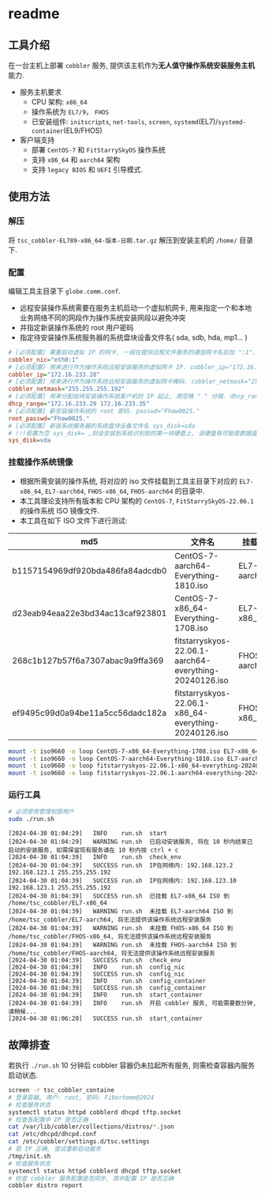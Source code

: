 # readme

## 工具介绍

在一台主机上部署 `cobbler` 服务, 提供该主机作为**无人值守操作系统安装服务主机**能力.

- 服务主机要求
  - CPU 架构: `x86_64`
  - 操作系统为 `EL7/9`， `FHOS`
  - 已安装组件: `initscripts`, `net-tools`, `screen`, `systemd`(EL7)/`systemd-container`(EL9/FHOS)
- 客户端支持
  - 部署 `CentOS-7` 和 `FitStarrySkyOS` 操作系统
  - 支持 `x86_64` 和 `aarch64` 架构
  - 支持 `legacy BIOS` 和 `UEFI` 引导模式.

## 使用方法

### 解压

将 `tsc_cobbler-EL789-x86_64-版本-日期.tar.gz` 解压到安装主机的 `/home/` 目录下.

### 配置

编辑工具主目录下 `globe.comm.conf`.

- 远程安装操作系统需要在服务主机启动一个虚拟机网卡, 用来指定一个和本地业务网络不同的网段作为操作系统安装网段以避免冲突
- 并指定新装操作系统的 root 用户密码
- 指定待安装操作系统服务器的系统盘块设备文件名( sda, sdb, hda, mp1... )

```ini
# [必须配置] 需要启动虚拟 IP 的网卡, 一般在提供远程文件服务的通信网卡名后加 ":1". cobbler_nic="eth0:1"
cobbler_nic="eth0:1"
# [必须配置] 用来进行作为操作系统远程安装服务的虚拟网卡 IP. cobbler_ip="172.16.233.28"
cobbler_ip="172.16.233.28"
# [必须配置] 用来进行作为操作系统远程安装服务的虚拟网卡掩码. cobbler_netmask="255.255.255.192"
cobbler_netmask="255.255.255.192"
# [必须配置] 用来分配给待安装操作系统客户机的 IP 起止, 用空格 " " 分隔. dhcp_range="172.16.233.29 172.16.233.35"
dhcp_range="172.16.233.29 172.16.233.35"
# [必须配置] 新安装操作系统的 root 密码. passwd="Fhaw0025."
root_passwd="Fhaw0025."
# [必须配置] 新装系统服务器的系统盘块设备文件名 sys_disk=sda
# !!!若置为空 sys_disk= ,则会安装到系统识别到的第一块硬盘上, 该硬盘有可能是数据盘导致数据被覆盖!!!
sys_disk=vda
```

### 挂载操作系统镜像

- 根据所需安装的操作系统, 将对应的 iso 文件挂载到工具主目录下对应的 `EL7-x86_64`, `EL7-aarch64`, `FHOS-x86_64`, `FHOS-aarch64` 的目录中.
- 本工具理论支持所有版本和 CPU 架构的 `CentOS-7`, `FitStarrySkyOS-22.06.1` 的操作系统 ISO 镜像文件.
- 本工具在如下 ISO 文件下进行测试:

| md5                              | 文件名                                                 | 挂载点       |
| -------------------------------- | ------------------------------------------------------ | ------------ |
| b1157154969df920bda486fa84adcdb0 | CentOS-7-aarch64-Everything-1810.iso                   | EL7-aarch64  |
| d23eab94eaa22e3bd34ac13caf923801 | CentOS-7-x86_64-Everything-1708.iso                    | EL7-x86_64   |
| 268c1b127b57f6a7307abac9a9ffa369 | fitstarryskyos-22.06.1-aarch64-everything-20240126.iso | FHOS-aarch64 |
| ef9495c99d0a94be11a5cc56dadc182a | fitstarryskyos-22.06.1-x86_64-everything-20240126.iso  | FHOS-x86_64  |

```bash
mount -t iso9660 -o loop CentOS-7-x86_64-Everything-1708.iso EL7-x86_64
mount -t iso9660 -o loop CentOS-7-aarch64-Everything-1810.iso EL7-aarch64
mount -t iso9660 -o loop fitstarryskyos-22.06.1-x86_64-everything-20240126.iso FHOS-x86_64
mount -t iso9660 -o loop fitstarryskyos-22.06.1-aarch64-everything-20240126.iso FHOS-aarch64
```

### 运行工具

```bash
# 必须使用管理权限用户
sudo ./run.sh
```

```text
[2024-04-30 01:04:29]   INFO    run.sh  start
[2024-04-30 01:04:29]   WARNING run.sh  已启动安装服务, 将在 10 秒内结束已启动的安装服务, 如需保留现有服务请在 10 秒内按 ctrl + c
[2024-04-30 01:04:39]   INFO    run.sh  check_env
[2024-04-30 01:04:39]   SUCCESS run.sh  IP在网络内: 192.168.123.2 192.168.123.1 255.255.255.192
[2024-04-30 01:04:39]   SUCCESS run.sh  IP在网络内: 192.168.123.10 192.168.123.1 255.255.255.192
[2024-04-30 01:04:39]   SUCCESS run.sh  已挂载 EL7-x86_64 ISO 到 /home/tsc_cobbler/EL7-x86_64
[2024-04-30 01:04:39]   WARNING run.sh  未挂载 EL7-aarch64 ISO 到 /home/tsc_cobbler/EL7-aarch64, 将无法提供该操作系统远程安装服务
[2024-04-30 01:04:39]   WARNING run.sh  未挂载 FHOS-x86_64 ISO 到 /home/tsc_cobbler/FHOS-x86_64, 将无法提供该操作系统远程安装服务
[2024-04-30 01:04:39]   WARNING run.sh  未挂载 FHOS-aarch64 ISO 到 /home/tsc_cobbler/FHOS-aarch64, 将无法提供该操作系统远程安装服务
[2024-04-30 01:04:39]   SUCCESS run.sh  check_env
[2024-04-30 01:04:39]   INFO    run.sh  config_nic
[2024-04-30 01:04:39]   SUCCESS run.sh  config_nic
[2024-04-30 01:04:39]   INFO    run.sh  config_container
[2024-04-30 01:04:39]   SUCCESS run.sh  config_container
[2024-04-30 01:04:39]   INFO    run.sh  start_container
[2024-04-30 01:04:39]   INFO    run.sh  开启 cobbler 服务, 可能需要数分钟, 请稍候...
[2024-04-30 01:06:20]   SUCCESS run.sh  start_container
```

## 故障排查

若执行 `./run.sh` 10 分钟后 cobbler 容器仍未拉起所有服务, 则需检查容器内服务启动状态.

```bash
screen -r tsc_cobbler_containe
# 登录容器, 用户: root, 密码: Fiberhome@2024
# 检查服务状态
systemctl status httpd cobblerd dhcpd tftp.socket
# 检查各配置中 IP 是否正确
cat /var/lib/cobbler/collections/distros/*.json
cat /etc/dhcpd/dhcpd.conf
cat /etc/cobbler/settings.d/tsc.settings
# 若 IP 正确, 尝试重新启动服务
/tmp/init.sh
# 检查服务状态
systemctl status httpd cobblerd dhcpd tftp.socket
# 检查 cobbler 服务配置是否同步, 其中配置 IP 是否正确
cobbler distro report
```
